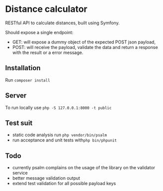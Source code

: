 # Distance calculator
RESTful API to calculate distances, built using Symfony.

Should expose a single endpoint:
- GET: will expose a dummy object of the expected POST json payload,
- POST: will receive the payload, validate the data and return a response with the result or a error message.

## Installation 
Run `composer install`

## Server
To run locally use `php -S 127.0.0.1:8000 -t public`

## Test suit
- static code analysis run `php vendor/bin/psalm`
- run acceptance and unit tests with`php bin/phpunit`

## Todo
- currently psalm complains on the usage of the library on the validator service
- better message validation output
- extend test validation for all possible payload keys
